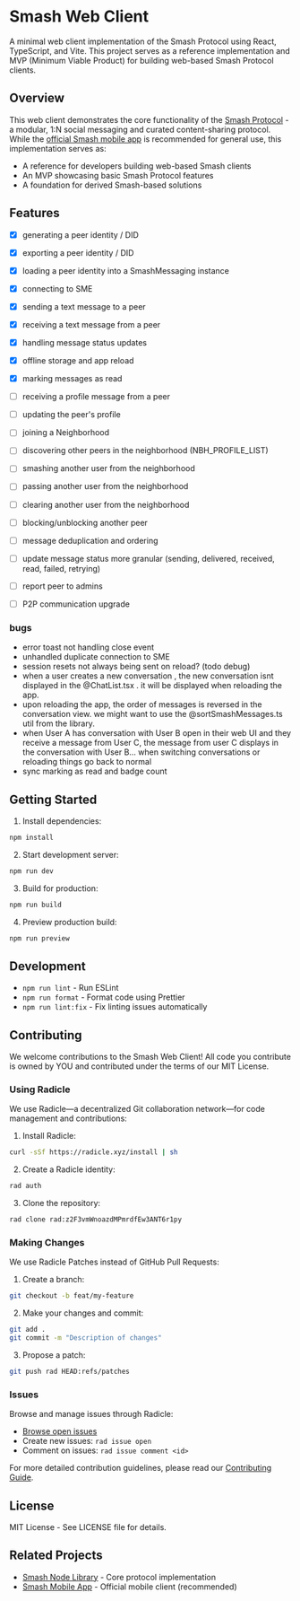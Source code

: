 # Smash Web Client

A minimal web client implementation of the Smash Protocol using React, TypeScript, and Vite. This project serves as a reference implementation and MVP (Minimum Viable Product) for building web-based Smash Protocol clients.

## Overview

This web client demonstrates the core functionality of the [Smash Protocol](https://github.com/smashchats/smash-node-lib) - a modular, 1:N social messaging and curated content-sharing protocol. While the [official Smash mobile app](https://github.com/smashchats/smashchats) is recommended for general use, this implementation serves as:

- A reference for developers building web-based Smash clients
- An MVP showcasing basic Smash Protocol features
- A foundation for derived Smash-based solutions

## Features

- [x] generating a peer identity / DID
- [x] exporting a peer identity / DID
- [x] loading a peer identity into a SmashMessaging instance
- [x] connecting to SME
- [x] sending a text message to a peer
- [x] receiving a text message from a peer
- [x] handling message status updates
- [x] offline storage and app reload
- [x] marking messages as read

- [ ] receiving a profile message from a peer
- [ ] updating the peer's profile

- [ ] joining a Neighborhood
- [ ] discovering other peers in the neighborhood (NBH_PROFILE_LIST)
- [ ] smashing another user from the neighborhood
- [ ] passing another user from the neighborhood
- [ ] clearing another user from the neighborhood

- [ ] blocking/unblocking another peer
- [ ] message deduplication and ordering

- [ ] update message status more granular (sending, delivered, received, read, failed, retrying)
- [ ] report peer to admins
- [ ] P2P communication upgrade

### bugs

- error toast not handling close event
- unhandled duplicate connection to SME
- session resets not always being sent on reload? (todo debug)
- when a user creates a new conversation , the new conversation isnt displayed in the @ChatList.tsx . it will be displayed when reloading the app.
- upon reloading the app, the order of messages is reversed in the conversation view. we might want to use the @sortSmashMessages.ts util from the library.
- when User A has conversation with User B open in their web UI and they receive a message from User C, the message from user C displays in the conversation with User B... when switching conversations or reloading things go back to normal
- sync marking as read and badge count

## Getting Started

1. Install dependencies:

```bash
npm install
```

2. Start development server:

```bash
npm run dev
```

3. Build for production:

```bash
npm run build
```

4. Preview production build:

```bash
npm run preview
```

## Development

- `npm run lint` - Run ESLint
- `npm run format` - Format code using Prettier
- `npm run lint:fix` - Fix linting issues automatically

## Contributing

We welcome contributions to the Smash Web Client! All code you contribute is owned by YOU and contributed under the terms of our MIT License.

### Using Radicle

We use Radicle—a decentralized Git collaboration network—for code management and contributions:

1. Install Radicle:

```bash
curl -sSf https://radicle.xyz/install | sh
```

2. Create a Radicle identity:

```bash
rad auth
```

3. Clone the repository:

```bash
rad clone rad:z2F3vmWnoazdMPmrdfEw3ANT6r1py
```

### Making Changes

We use Radicle Patches instead of GitHub Pull Requests:

1. Create a branch:

```bash
git checkout -b feat/my-feature
```

2. Make your changes and commit:

```bash
git add .
git commit -m "Description of changes"
```

3. Propose a patch:

```bash
git push rad HEAD:refs/patches
```

### Issues

Browse and manage issues through Radicle:

- [Browse open issues](https://app.radicle.xyz/nodes/seed.radicle.garden/rad:z2F3vmWnoazdMPmrdfEw3ANT6r1py/issues)
- Create new issues: `rad issue open`
- Comment on issues: `rad issue comment <id>`

For more detailed contribution guidelines, please read our [Contributing Guide](https://github.com/smashchats/smash-node-lib/blob/main/docs/CONTRIBUTING.md).

## License

MIT License - See LICENSE file for details.

## Related Projects

- [Smash Node Library](https://github.com/smashchats/smash-node-lib) - Core protocol implementation
- [Smash Mobile App](https://github.com/smashchats/smashchats) - Official mobile client (recommended)
